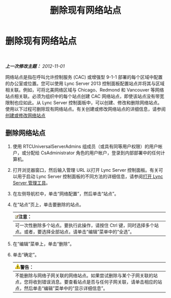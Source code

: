 ﻿---
title: 删除现有网络站点
TOCTitle: 删除现有网络站点
ms:assetid: 2762149b-3572-4513-b838-beda7fa9e81e
ms:mtpsurl: https://technet.microsoft.com/zh-cn/library/JJ688001(v=OCS.15)
ms:contentKeyID: 49888338
ms.date: 05/19/2016
mtps_version: v=OCS.15
ms.translationtype: HT
---

# 删除现有网络站点

 

_**上一次修改主题：** 2012-11-01_

网络站点是指在呼叫允许控制服务 (CAC) 或增强型 9-1-1 部署的每个区域中配置的办公室或位置。您可以使用 Lync Server 2013 控制面板配置站点并将其与区域相关联。例如，可将北美网络区域与 Chicago、Redmond 和 Vancouver 等网络站点相关联。必须为组织中的每个站点创建 CAC 网络站点，即使该站点没有带宽限制也应如此。从 Lync Server 控制面板中，可以创建、修改和删除网络站点。使用以下过程可删除现有网络站点。有关创建或修改网络站点的详细信息，请参阅[创建或修改网络站点](lync-server-2013-creating-or-modifying-network-sites.md)

## 删除网络站点

1.  使用 RTCUniversalServerAdmins 组成员（或具有同等用户权限）的用户帐户，或分配给 CsAdministrator 角色的用户帐户，登录到内部部署中的任何计算机。

2.  打开浏览器窗口，然后输入管理 URL 以打开 Lync Server 控制面板。有关可以用于启动 Lync Server 控制面板的不同方法的详细信息，请参阅[打开 Lync Server 管理工具](lync-server-2013-open-lync-server-administrative-tools.md)。

3.  在左侧导航栏中，单击“网络配置”，然后单击“站点”。

4.  在“站点”页上，单击要删除的站点。
    
    <table>
    <thead>
    <tr class="header">
    <th><img src="images/Dn783119.note(OCS.15).gif" title="note" alt="note" />注意：</th>
    </tr>
    </thead>
    <tbody>
    <tr class="odd">
    <td>可一次性删除多个站点。要执行此操作，请按住 Ctrl 键，同时选择多个站点。或者，要选择全部站点，请单击“编辑”菜单中的“全选”。</td>
    </tr>
    </tbody>
    </table>


5.  在“编辑”菜单上，单击“删除”。

6.  单击“确定”。
    
    <table>
    <thead>
    <tr class="header">
    <th><img src="images/JJ656815.warning(OCS.15).gif" title="warning" alt="warning" />警告：</th>
    </tr>
    </thead>
    <tbody>
    <tr class="odd">
    <td>不能删除与网络子网关联的网络站点。如果尝试删除与某个子网关联的站点，您将收到错误消息。要查看站点是否与任何子网关联，请单击相应的站点，然后单击“编辑”菜单中的“显示详细信息”。</td>
    </tr>
    </tbody>
    </table>


